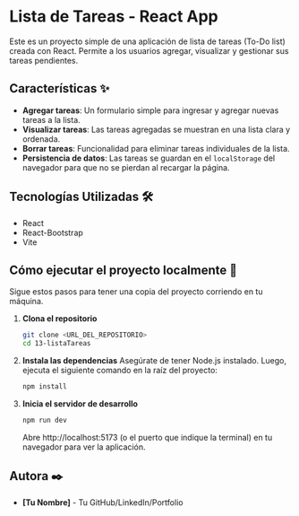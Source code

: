 # Lista de Tareas - React App

Este es un proyecto simple de una aplicación de lista de tareas (To-Do list) creada con React. Permite a los usuarios agregar, visualizar y gestionar sus tareas pendientes.

## Características ✨

*   **Agregar tareas**: Un formulario simple para ingresar y agregar nuevas tareas a la lista.
*   **Visualizar tareas**: Las tareas agregadas se muestran en una lista clara y ordenada.
*   **Borrar tareas**: Funcionalidad para eliminar tareas individuales de la lista.
*   **Persistencia de datos**: Las tareas se guardan en el `localStorage` del navegador para que no se pierdan al recargar la página.

## Tecnologías Utilizadas 🛠️

*   React
*   React-Bootstrap
*   Vite

## Cómo ejecutar el proyecto localmente 🚀

Sigue estos pasos para tener una copia del proyecto corriendo en tu máquina.

1.  **Clona el repositorio**
    ```bash
    git clone <URL_DEL_REPOSITORIO>
    cd 13-listaTareas
    ```

2.  **Instala las dependencias**
    Asegúrate de tener Node.js instalado. Luego, ejecuta el siguiente comando en la raíz del proyecto:
    ```bash
    npm install
    ```

3.  **Inicia el servidor de desarrollo**
    ```bash
    npm run dev
    ```
    Abre http://localhost:5173 (o el puerto que indique la terminal) en tu navegador para ver la aplicación.

## Autora ✒️

*   **[Tu Nombre]** - Tu GitHub/LinkedIn/Portfolio